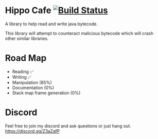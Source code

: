 # Hippo Cafe [![Build Status](https://travis-ci.com/Hippo/HippoCafe.svg?branch=master)](https://travis-ci.com/Hippo/HippoCafe)
A library to help read and write java bytecode.

This library will attempt to counteract malicious bytecode which will crash other similar libraries.

# Road Map
- Reading ✅
- Writing ✅
- Manipulation (85%)
- Documentation (0%)
- Stack map frame generation (0%)

# Discord
Feel free to join my discord and ask questions or just hang out.
https://discord.gg/Z3aZafP